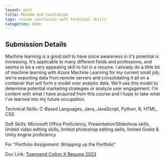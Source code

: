 ```yaml
---
layout: post
title: Resume and Conclusion
tags: resume conclusion soft technical skills
categories: demo
---
```


## Submission Details

Machine learning is a good skill to have since awareness in it's potential is increasing. It's applicable to many different fields and professions, and seems to be a very appealing skill to list in a resume. I already do a little bit of machine learning with Azure Machine Learning for my current small job; we're exporting data from remote servers and consolidating it all on a container that will form a model over analytic data. We'll use this model to determine potential marketing strategies or analyze user engagement. I'm content with what I have acquired from this course and I hope to take what I've learned into my future occupation.

Technical Skills: C-Based Languages, Java, JavaScript, Python, R, HTML, CSS    

Soft Skills: Microsoft Office Proficiency, Presentation/Slideshow skills, limited video editing skills, limited photoshop editing skills, limited Godot & Unity engine proficiency

For "Portfolio Assignment: Wrapping up the Portfolio"

Doc Link: [Townsend Colton X Resume 2023](https://coltonxan.github.io/Class_Portfolio/Townsend-Colton-X-Resume-2023.docx)
